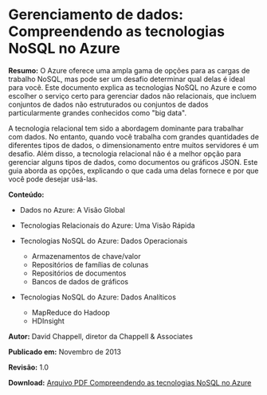 <properties urlDisplayName="Understand NoSQL technologies" pageTitle="Compreendendo as tecnologias NoSQL no Azure | Azure" metaKeywords="" description="Saiba como as tecnologias NoSQL no HDInsight podem ajudar a gerenciar dados n&atilde;o adequados para bancos de dados relacionais, como grandes conjuntos de dados e documentos ou gr&aacute;ficos JSON." umbracoNaviHide="0" disqusComments="1" editor="cgronlun" manager="paulettm" services="storage,hdinsight" documentationCenter="" title="Gerenciamento de dados: Compreendendo as tecnologias NoSQL no Azure" authors="dchappell" />

<tags ms.service="hdinsight" ms.workload="big-data" ms.tgt_pltfrm="na" ms.devlang="na" ms.topic="article" ms.date="01/01/1900" ms.author="dchappell" />

# Gerenciamento de dados: Compreendendo as tecnologias NoSQL no Azure

**Resumo:** O Azure oferece uma ampla gama de opções para as cargas de trabalho NoSQL, mas pode ser um desafio determinar qual delas é ideal para você. Este documento explica as tecnologias NoSQL no Azure e como escolher o serviço certo para gerenciar dados não relacionais, que incluem conjuntos de dados não estruturados ou conjuntos de dados particularmente grandes conhecidos como "big data".

A tecnologia relacional tem sido a abordagem dominante para trabalhar com dados. No entanto, quando você trabalha com grandes quantidades de diferentes tipos de dados, o dimensionamento entre muitos servidores é um desafio. Além disso, a tecnologia relacional não é a melhor opção para gerenciar alguns tipos de dados, como documentos ou gráficos JSON. Este guia aborda as opções, explicando o que cada uma delas fornece e por que você pode desejar usá-las.

**Conteúdo:**

-   Dados no Azure: A Visão Global
-   Tecnologias Relacionais do Azure: Uma Visão Rápida
-   Tecnologias NoSQL do Azure: Dados Operacionais

    -   Armazenamentos de chave/valor
    -   Repositórios de famílias de colunas
    -   Repositórios de documentos
    -   Bancos de dados de gráficos
-   Tecnologias NoSQL do Azure: Dados Analíticos

    -   MapReduce do Hadoop
    -   HDInsight

**Autor:** David Chappell, diretor da Chappell & Associates

**Publicado em:** Novembro de 2013

**Revisão:** 1.0

**Download:** [Arquivo PDF Compreendendo as tecnologias NoSQL no Azure][Arquivo PDF Compreendendo as tecnologias NoSQL no Azure]

  [Arquivo PDF Compreendendo as tecnologias NoSQL no Azure]: http://go.microsoft.com/fwlink/p/?LinkId=330292
